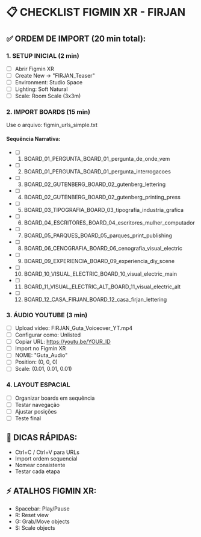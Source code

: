 # 📋 CHECKLIST FIGMIN XR - FIRJAN

## ✅ ORDEM DE IMPORT (20 min total):

### 1. SETUP INICIAL (2 min)
- [ ] Abrir Figmin XR
- [ ] Create New → "FIRJAN_Teaser"
- [ ] Environment: Studio Space
- [ ] Lighting: Soft Natural
- [ ] Scale: Room Scale (3x3m)

### 2. IMPORT BOARDS (15 min)
Use o arquivo: figmin_urls_simple.txt

#### Sequência Narrativa:
- [ ] 01. BOARD_01_PERGUNTA_BOARD_01_pergunta_de_onde_vem
- [ ] 02. BOARD_01_PERGUNTA_BOARD_01_pergunta_interrogacoes
- [ ] 03. BOARD_02_GUTENBERG_BOARD_02_gutenberg_lettering
- [ ] 04. BOARD_02_GUTENBERG_BOARD_02_gutenberg_printing_press
- [ ] 05. BOARD_03_TIPOGRAFIA_BOARD_03_tipografia_industria_grafica
- [ ] 06. BOARD_04_ESCRITORES_BOARD_04_escritores_mulher_computador
- [ ] 07. BOARD_05_PARQUES_BOARD_05_parques_print_publishing
- [ ] 08. BOARD_06_CENOGRAFIA_BOARD_06_cenografia_visual_electric
- [ ] 09. BOARD_09_EXPERIENCIA_BOARD_09_experiencia_diy_scene
- [ ] 10. BOARD_10_VISUAL_ELECTRIC_BOARD_10_visual_electric_main
- [ ] 11. BOARD_11_VISUAL_ELECTRIC_ALT_BOARD_11_visual_electric_alt
- [ ] 12. BOARD_12_CASA_FIRJAN_BOARD_12_casa_firjan_lettering

### 3. ÁUDIO YOUTUBE (3 min)
- [ ] Upload vídeo: FIRJAN_Guta_Voiceover_YT.mp4
- [ ] Configurar como: Unlisted
- [ ] Copiar URL: https://youtu.be/YOUR_ID
- [ ] Import no Figmin XR
- [ ] NOME: "Guta_Audio"
- [ ] Position: (0, 0, 0)
- [ ] Scale: (0.01, 0.01, 0.01)

### 4. LAYOUT ESPACIAL
- [ ] Organizar boards em sequência
- [ ] Testar navegação
- [ ] Ajustar posições
- [ ] Teste final

## 🚀 DICAS RÁPIDAS:
- Ctrl+C / Ctrl+V para URLs
- Import ordem sequencial
- Nomear consistente
- Testar cada etapa

## ⚡ ATALHOS FIGMIN XR:
- Spacebar: Play/Pause
- R: Reset view
- G: Grab/Move objects
- S: Scale objects
